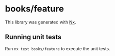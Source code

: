 # books/feature

This library was generated with [Nx](https://nx.dev).

## Running unit tests

Run `nx test books/feature` to execute the unit tests.
